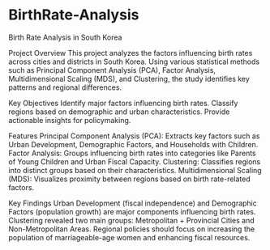 # BirthRate-Analysis

Birth Rate Analysis in South Korea

Project Overview
This project analyzes the factors influencing birth rates across cities and districts in South Korea. Using various statistical methods such as Principal Component Analysis (PCA), Factor Analysis, Multidimensional Scaling (MDS), and Clustering, the study identifies key patterns and regional differences.


Key Objectives
Identify major factors influencing birth rates.
Classify regions based on demographic and urban characteristics.
Provide actionable insights for policymaking.


Features
Principal Component Analysis (PCA): Extracts key factors such as Urban Development, Demographic Factors, and Households with Children.
Factor Analysis: Groups influencing birth rates into categories like Parents of Young Children and Urban Fiscal Capacity.
Clustering: Classifies regions into distinct groups based on their characteristics.
Multidimensional Scaling (MDS): Visualizes proximity between regions based on birth rate-related factors.


Key Findings
Urban Development (fiscal independence) and Demographic Factors (population growth) are major components influencing birth rates.
Clustering revealed two main groups: Metropolitan + Provincial Cities and Non-Metropolitan Areas.
Regional policies should focus on increasing the population of marriageable-age women and enhancing fiscal resources.
